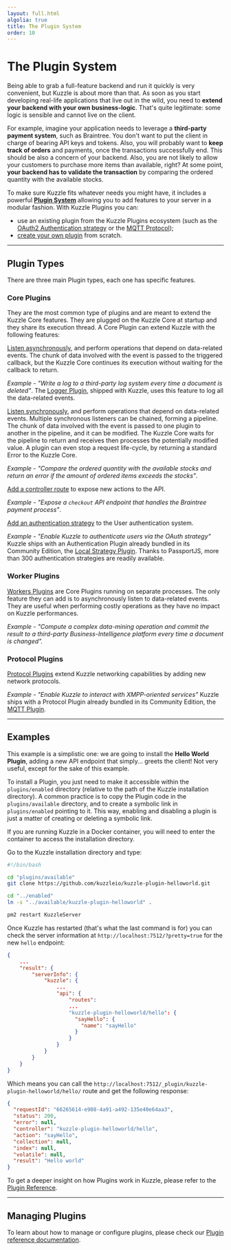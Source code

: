 ```yaml
---
layout: full.html
algolia: true
title: The Plugin System
order: 10
---
```


# The Plugin System

Being able to grab a full-feature backend and run it quickly is very convenient, but Kuzzle is about more than that. As soon as you start developing real-life applications that live out in the wild, you need to **extend your backend with your own business-logic**.
That's quite legitimate: some logic is sensible and cannot live on the client.

For example, imagine your application needs to leverage a **third-party payment system**, such as Braintree. You don't want to put the client in charge of bearing API keys and tokens. Also, you will probably want to **keep track of orders** and payments, once the transactions successfully end. This should be also a concern of your backend. Also, you are not likely to allow your customers to purchase more items than available, right? At some point, **your backend has to validate the transaction** by comparing the ordered quantity with the available stocks.

To make sure Kuzzle fits whatever needs you might have, it includes a powerful **[Plugin System](/plugins-reference)** allowing you to add features to your server in a modular fashion. With Kuzzle Plugins you can:

* use an existing plugin from the Kuzzle Plugins ecosystem (such as the [OAuth2 Authentication strategy](https://github.com/kuzzleio/kuzzle-plugin-auth-passport-oauth) or the [MQTT Protocol](https://github.com/kuzzleio/kuzzle-plugin-mqtt));
* [create your own plugin](/plugins-reference/plugins-features) from scratch.

---

## Plugin Types

There are three main Plugin types, each one has specific features.

### Core Plugins

They are the most common type of plugins and are meant to extend the Kuzzle Core features. They are plugged on the Kuzzle Core at startup and they share its execution thread. A Core Plugin can extend Kuzzle with the following features:

[Listen asynchronously](/plugins-reference/plugins-features/adding-hooks), and perform operations that depend on data-related events. The chunk of data involved with the event is passed to the triggered callback, but the Kuzzle Core continues its execution without waiting for the callback to return.

  _Example - "Write a log to a third-party log system every time a document is deleted"_. The [Logger Plugin](https://github.com/kuzzleio/kuzzle-plugin-logger), shipped with Kuzzle, uses this feature to log all the data-related events.

[Listen synchronously](/plugins-reference/plugins-features/adding-pipes), and perform operations that depend on data-related events. Multiple synchronous listeners can be chained, forming a pipeline. The chunk of data involved with the event is passed to one plugin to another in the pipeline, and it can be modified. The Kuzzle Core waits for the pipeline to return and receives then processes the potentially modified value. A plugin can even stop a request life-cycle, by returning a standard Error to the Kuzzle Core.

  _Example - "Compare the ordered quantity with the available stocks and return an error if the amount of ordered items exceeds the stocks"_.

[Add a controller route](/plugins-reference/plugins-features/adding-controllers) to expose new actions to the API.

  _Example - "Expose a `checkout` API endpoint that handles the Braintree payment process"_.

[Add an authentication strategy](/plugins-reference/plugins-features/adding-authentication-strategy) to the User authentication system.

  _Example - "Enable Kuzzle to authenticate users via the OAuth strategy"_
  Kuzzle ships with an Authentication Plugin already bundled in its Community Edition, the [Local Strategy Plugin](https://github.com/kuzzleio/kuzzle-plugin-auth-passport-local). Thanks to PassportJS, more than 300 authentication strategies are readily available.

### Worker Plugins

[Workers Plugins](/plugins-reference/plugins-features/adding-hooks/#executing-hooks-in-separate-threads) are Core Plugins running on separate processes. The only feature they can add is to asynchronously listen to data-related events. They are useful when performing costly operations as they have no impact on Kuzzle performances.

_Example - "Compute a complex data-mining operation and commit the result to a third-party Business-Intelligence platform every time a document is changed"._

### Protocol Plugins

[Protocol Plugins](/plugins-reference/plugins-features/adding-protocol) extend Kuzzle networking capabilities by adding new network protocols.

_Example - "Enable Kuzzle to interact with XMPP-oriented services"_
Kuzzle ships with a Protocol Plugin already bundled in its Community Edition, the [MQTT Plugin](https://github.com/kuzzleio/kuzzle-plugin-mqtt).

---

## Examples

This example is a simplistic one: we are going to install the **Hello World Plugin**, adding a new API endpoint that simply... greets the client! Not very useful, except for the sake of this example.

To install a Plugin, you just need to make it accessible within the `plugins/enabled` directory (relative to the path of the Kuzzle installation directory). A common practice is to copy the Plugin code in the `plugins/available` directory, and to create a symbolic link in `plugins/enabled` pointing to it. This way, enabling and disabling a plugin is just a matter of creating or deleting a symbolic link.

<aside class="notice">
If you are running Kuzzle in a Docker container, you will need to enter the container to access the installation directory.
</aside>

Go to the Kuzzle installation directory and type:

```bash
#!/bin/bash

cd "plugins/available"
git clone https://github.com/kuzzleio/kuzzle-plugin-helloworld.git

cd "../enabled"
ln -s "../available/kuzzle-plugin-helloworld" .

pm2 restart KuzzleServer
```

Once Kuzzle has restarted (that's what the last command is for) you can check the server information at `http://localhost:7512/?pretty=true` for the new `hello` endpoint:

```json
{
    ...
    "result": {
        "serverInfo": {
            "kuzzle": {
                ...
                "api": {
                    "routes":
                    ...
                    "kuzzle-plugin-helloworld/hello": {
                      "sayHello": {
                        "name": "sayHello"
                      }
                    }
                }
            }
        }
    }
}

```

Which means you can call the `http://localhost:7512/_plugin/kuzzle-plugin-helloworld/hello/` route and get the following response:

```json
{
  "requestId": "66265614-e908-4a91-a492-135e40e64aa3",
  "status": 200,
  "error": null,
  "controller": "kuzzle-plugin-helloworld/hello",
  "action": "sayHello",
  "collection": null,
  "index": null,
  "volatile": null,
  "result": "Hello world"
}
```

To get a deeper insight on how Plugins work in Kuzzle, please refer to the [Plugin Reference](/plugins-reference).

---

## Managing Plugins

To learn about how to manage or configure plugins, please check our [Plugin reference documentation](/plugins-reference/managing-plugins).
